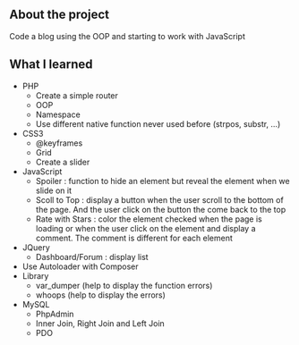 ## About the project
Code a blog using the OOP and starting to work with JavaScript

## What I learned
* PHP 
  * Create a simple router
  * OOP
  * Namespace
  * Use different native function never used before (strpos, substr, …)
* CSS3
  * @keyframes
  * Grid 
  * Create a slider
* JavaScript
  * Spoiler : function to hide an element but reveal the element when we slide on it
  * Scoll to Top : display a button when the user scroll to the bottom of the page.   And the user click on the button the come back to the top
  * Rate with Stars : color the element checked when the page is loading or when the user click on the element and display a comment. The comment is different for each element
* JQuery
  * Dashboard/Forum : display list
* Use Autoloader with Composer
* Library 
  * var_dumper (help to display the function errors)
  * whoops (help to display the errors)
* MySQL 
  * PhpAdmin
  * Inner Join, Right Join and Left Join
  * PDO

